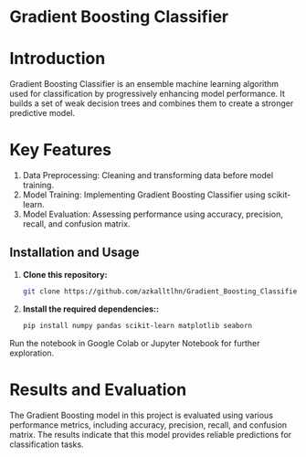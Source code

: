 # Gradient Boosting Classifier

# Introduction
Gradient Boosting Classifier is an ensemble machine learning algorithm used for classification by progressively enhancing model performance. It builds a set of weak decision trees and combines them to create a stronger predictive model.

# Key Features
1. Data Preprocessing: Cleaning and transforming data before model training.
2. Model Training: Implementing Gradient Boosting Classifier using scikit-learn.
3. Model Evaluation: Assessing performance using accuracy, precision, recall, and confusion matrix.

## Installation and Usage

1. **Clone this repository:**
   ```bash
   git clone https://github.com/azkalltlhn/Gradient_Boosting_Classifier.git

2. **Install the required dependencies::**
   ```bash
   pip install numpy pandas scikit-learn matplotlib seaborn

Run the notebook in Google Colab or Jupyter Notebook for further exploration.

# Results and Evaluation
The Gradient Boosting model in this project is evaluated using various performance metrics, including accuracy, precision, recall, and confusion matrix. The results indicate that this model provides reliable predictions for classification tasks.
